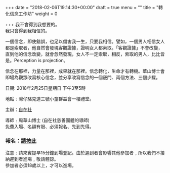 +++
date = "2018-02-06T19:14:30+00:00"
draft = true
menu = ""
title = "轉化信念工作坊"
weight = 0

+++
我不會得到我想要的。  
我只會得到我相信的。

一個信念，即使錯誤，也足以傷害我一生，只要我相信。譬如，一個男人相信女人都是索取者，他自然會發現客觀證據，證明女人都索取。「客觀證據」不會改變，直到他的信念改變，就會忽然發現，女人不一定索取，相反，索取的男人，比比皆是。Perception is projection。

信念在那裡，力量在那裡，成果就在那裡。信念轉化，生命才有轉機。華山博士會即場為觀眾改寫核心信念，並分享改寫信念的一個竅門、兩個方法、三個步驟。

日期: 2018年2月25日星期日 下午3至5時

地點﹕灣仔駱克道三號小童群益會一樓禮堂。

主辦：[自在社](http://www.dreamspossible.hk/)

導師﹕周華山博士 (自在社慈善團體的導師)  
免費入場、名額有限、必須報名、先到先得。

### 報名：[請按此](https://docs.google.com/forms/d/e/1FAIpQLSef8nhdfzaWCigyq7uTHsVL-UGJV-TOI-6037wyS2IAAOsC9g/viewform)

注意﹕請來賓提早15分鐘到場登記。由於遲到者會影響其他參加者﹐所以我們不接納遲到者進場﹐敬請體諒。  
參加者必須18歲以上，才可以進場。